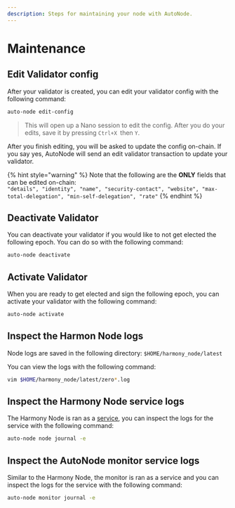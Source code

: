 ```yaml
---
description: Steps for maintaining your node with AutoNode.
---
```


# Maintenance

## Edit Validator config

After your validator is created, you can edit your validator config with the following command:

```bash
auto-node edit-config
```

> This will open up a Nano session to edit the config. After you do your edits, save it by pressing `Ctrl+X `then `Y`.

After you finish editing, you will be asked to update the config on-chain. If you say yes, AutoNode will send an edit validator transaction to update your validator.&#x20;

{% hint style="warning" %}
Note that the following are the **ONLY** fields that can be edited on-chain:\
`"details", "identity", "name", "security-contact", "website", "max-total-delegation", "min-self-delegation", "rate"`
{% endhint %}

## Deactivate Validator

You can deactivate your validator if you would like to not get elected the following epoch. You can do so with the following command:

```bash
auto-node deactivate
```

## Activate Validator

When you are ready to get elected and sign the following epoch, you can activate your validator with the following command:

```bash
auto-node activate
```

## Inspect the Harmon Node logs

Node logs are saved in the following directory: `$HOME/harmony_node/latest`

You can view the logs with the following command:

```bash
vim $HOME/harmony_node/latest/zero*.log
```

## Inspect the Harmony Node service logs

The Harmony Node is ran as a [service](https://www.linux.com/news/introduction-services-runlevels-and-rcd-scripts/#:\~:text=A%20Linux%20service%20is%20an,services%20until%20you%20need%20them.\&text=This%20is%20the%20most%20common%20Linux%20init%20system.), you can inspect the logs for the service with the following command:

```bash
auto-node node journal -e
```

## Inspect the AutoNode monitor service logs

Similar to the Harmony Node, the monitor is ran as a service and you can inspect the logs for the service with the following command:

```bash
auto-node monitor journal -e
```
